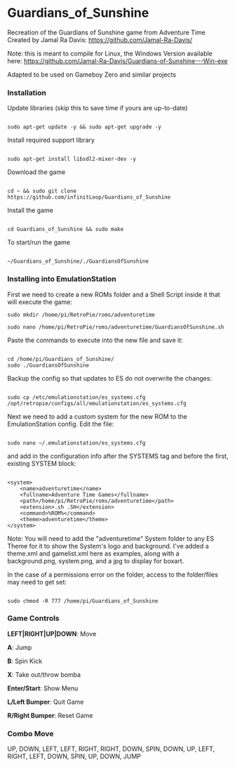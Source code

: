 # Guardians_of_Sunshine
Recreation of the Guardians of Sunshine game from Adventure Time
Created by Jamal Ra Davis: https://github.com/Jamal-Ra-Davis/

Note: this is meant to compile for Linux, the Windows Version available here:
https://github.com/Jamal-Ra-Davis/Guardians-of-Sunshine---Win-exe

Adapted to be used on Gameboy Zero and similar projects


### Installation

Update libraries (skip this to save time if yours are up-to-date)
```

sudo apt-get update -y && sudo apt-get upgrade -y

```

Install required support library
```

sudo apt-get install libsdl2-mixer-dev -y

```

Download the game
```

cd ~ && sudo git clone https://github.com/infinitLoop/Guardians_of_Sunshine

```

Install the game
```

cd Guardians_of_Sunshine && sudo make

```

To start/run the game
```

~/Guardians_of_Sunshine/./GuardiansOfSunshine

```

### Installing into EmulationStation

First we need to create a new ROMs folder and a Shell Script inside it that will execute the game:
```
sudo mkdir /home/pi/RetroPie/roms/adventuretime

sudo nano /home/pi/RetroPie/roms/adventuretime/GuardiansOfSunshine.sh

```
Paste the commands to execute into the new file and save it:
```

cd /home/pi/Guardians_of_Sunshine/
sudo ./GuardiansOfSunshine

```

Backup the config so that updates to ES do not overwrite the changes:
```

sudo cp /etc/emulationstation/es_systems.cfg /opt/retropie/configs/all/emulationstation/es_systems.cfg

```

Next we need to add a custom system for the new ROM to the EmulationStation config.
Edit the file:
```

sudo nano ~/.emulationstation/es_systems.cfg

```
and add in the configuration info after the SYSTEMS tag and before the first, existing SYSTEM block:
```

<system>
    <name>adventuretime</name>
    <fullname>Adventure Time Games</fullname>
    <path>/home/pi/RetroPie/roms/adventuretime</path>
    <extension>.sh .SH</extension>
    <command>%ROM%</command>
    <theme>adventuretime</theme>
</system>

```


Note: You will need to add the "adventuretime" System folder to any ES Theme for it to show the System's logo and background.  I've added a theme.xml and gamelist.xml here as examples, along with a background.png, system.png, and a jpg to display for boxart.



In the case of a permissions error on the folder, access to the folder/files may need to get set:
```

sudo chmod -R 777 /home/pi/Guardians_of_Sunshine

```


### Game Controls

<b>LEFT|RIGHT|UP|DOWN</b>: Move

<b>A</b>: Jump

<b>B</b>: Spin Kick

<b>X</b>: Take out/throw bomba

<b>Enter/Start</b>: Show Menu

<b>L/Left Bumper</b>: Quit Game

<b>R/Right Bumper</b>: Reset Game

### Combo Move

UP, DOWN, LEFT, LEFT, RIGHT, RIGHT, DOWN, SPIN, DOWN, UP, LEFT, RIGHT, LEFT, DOWN, SPIN, UP, DOWN, JUMP
